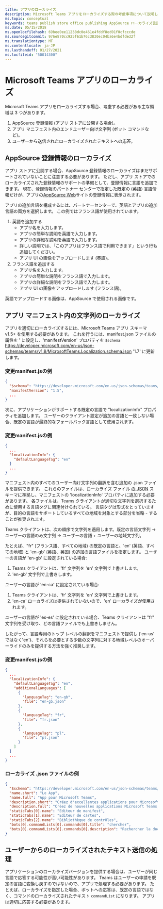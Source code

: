 ```yaml
---
title: アプリのローカライズ
description: Microsoft Teams アプリをローカライズする際の考慮事項について説明します。
ms.topic: conceptual
keywords: teams publish store office publishing AppSource ローカライズ言語
ms.date: 05/15/2018
ms.openlocfilehash: 69bee0ee11238dc0e461e4fddf8ed01f0cfcccde
ms.sourcegitcommit: 976e870cc925f61b76c3830ec04ba6e4bdfde32f
ms.translationtype: MT
ms.contentlocale: ja-JP
ms.lasthandoff: 01/27/2021
ms.locfileid: "50014300"
---
```

# <a name="localization-for-microsoft-teams-apps"></a>Microsoft Teams アプリのローカライズ

Microsoft Teams アプリをローカライズする場合、考慮する必要がある主な領域は 3 つがあります。

1. AppSource 登録情報 (アプリ ストアに公開する場合)。
1. アプリ マニフェスト内のエンドユーザー向け文字列 (ボット コマンドなど)。
1. ユーザーから送信されたローカライズされたテキストへの応答。

## <a name="localizing-your-appsource-listing"></a>AppSource 登録情報のローカライズ

アプリ ストアに公開する場合、AppSource 登録情報のローカライズはまだサポートされていないことに注意する必要があります。 ただし、アプリ ストアでのローカライズされた登録情報のサポートの準備として、登録情報に言語を追加できます。 現在、登録情報のパートナー センターで指定した既定[](/office/dev/store/submit-to-appsource-via-partner-center)の (英語) 言語情報だけが、アプリの[AppSource Web](https://appsource.microsoft.com/marketplace/apps?product=office%3Bteams&page=1)サイトの登録情報に表示されます。

アプリの追加言語を構成するには、パートナー[](/office/dev/store/submit-to-appsource-via-partner-center)センターで、英語とアプリの追加言語の両方を選択します。 この例ではフランス語が使用されています。

1. 英語を追加する
    * アプリ名を入力します。
    * アプリの簡単な説明を英語で入力します。
    * アプリの詳細な説明を英語で入力します。
    * 詳しい説明では、「このアプリはフランス語で利用できます」という行も追加してください。
    * アプリ UI の画像をアップロードします (英語)。
2. フランス語を追加する
    * アプリ名を入力します。
    * アプリの簡単な説明をフランス語で入力します。
    * アプリの詳細な説明をフランス語で入力します。
    * アプリ UI の画像をアップロードします (フランス語)。

英語でアップロードする画像は、AppSource で使用される画像です。

## <a name="localizing-the-strings-in-your-app-manifest"></a>アプリ マニフェスト内の文字列のローカライズ

アプリを適切にローカライズするには、Microsoft Teams アプリ スキーマ v1.5+ を使用する必要があります。 これを行うには、manifest.json ファイルの属性を ' に設定し、'manifestVersion' プロパティを `$schema` https://developer.microsoft.com/en-us/json-schemas/teams/v1.8/MicrosoftTeams.Localization.schema.json '1.7' に更新します。

### <a name="example-manifestjson-change"></a>変更manifest.jsの例

```json
{
  "$schema": "https://developer.microsoft.com/en-us/json-schemas/teams/v1.8/MicrosoftTeams.Localization.schema.json",
  "manifestVersion": "1.5",
  ...
}
```

次に、アプリケーションがサポートする既定の言語で "localizationInfo" プロパティを追加します。 ユーザーのクライアント設定が追加の言語と一致しない場合、既定の言語が最終的なフォールバック言語として使用されます。

### <a name="example-manifestjson-change"></a>変更manifest.jsの例

```json
{
  ...
  "localizationInfo": {
    "defaultLanguageTag": "en"
  }
  ...
}
```

マニフェスト内のすべてのユーザー向け文字列の翻訳を含む追加の .json ファイルを提供できます。 これらのファイルは、ローカライズ ファイル [の JSON](../../resources/schema/localization-schema.md) スキーマに準拠し、マニフェストの 'localizationInfo' プロパティに追加する必要があります。 各ファイルは、Teams クライアントが適切な文字列を選択するために使用する言語タグに関連付けられている。 言語タグは形式をとっていますが、目的の言語をサポートしているすべての地域を対象とする部分を省略 <language> - <region> <region> することが推奨されます。

Teams クライアントは、次の順序で文字列を適用します。既定の言語文字列 -> ユーザーの言語のみ文字列 -> ユーザーの言語 + ユーザーの地域文字列。

たとえば、"fr" (フランス語、すべての地域) の既定の言語と、'en' (英語、すべての地域) と 'en-gb' (英語、英国) の追加の言語ファイルを指定します。 ユーザーの言語が 'en-gb' に設定されている場合:

1. Teams クライアントは、'fr' 文字列を 'en' 文字列で上書きします。
2. 'en-gb' 文字列で上書きします。

ユーザーの言語が 'en-ca' に設定されている場合: 

1. Teams クライアントは、'fr' 文字列を 'en' 文字列で上書きします。
2. 'en-ca' ローカライズは提供されていないので、'en' ローカライズが使用されます。

ユーザーの言語が 'es-es' に設定されている場合、Teams クライアントは "fr" 文字列を受け取り、どの言語ファイルでも上書きしません。

したがって、言語専用のトップ レベルの翻訳をマニフェストで提供し ('en-us' ではなく'en')、それらを必要とする少数の文字列に対する地域レベルのオーバーライドのみを提供する方法を強く推奨します。

### <a name="example-manifestjson-change"></a>変更manifest.jsの例

```json
{
  ...
  "localizationInfo": {
    "defaultLanguageTag": "en",
    "additionalLanguages": [
      {
        "languageTag": "en-gb",
        "file": "en-gb.json"
      },
      {
        "languageTag": "fr",
        "file": "fr.json"
      },
      {
        "languageTag": "pl",
        "file": "pl.json"
      }
    ]
  }
  ...
}
```

### <a name="example-localization-json-file"></a>ローカライズ .json ファイルの例

```json
{
  "$schema": "https://developer.microsoft.com/en-us/json-schemas/teams/v1.8/MicrosoftTeams.Localization.schema.json",
  "name.short": "Le App",
  "name.full": "App pour Microsoft Teams",
  "description.short": "Créez d'excellentes applications pour Microsoft Teams avec App.",
  "description.full": "Créez de nouvelles applications Microsoft Teams, concevez et prévisualisez des cartes bot, et explorez la documentation avec App.",
  "staticTabs[0].name": "Editeur de manifest",
  "staticTabs[1].name": "Editeur de cartes",
  "staticTabs[2].name": "Bibliothèque de contrôles",
  "bots[0].commandLists[0].commands[0].title": "chercher",
  "bots[0].commandLists[0].commands[0].description": "Rechercher la documentation Teams pertinente"
}
```

## <a name="handling-localized-text-submissions-from-your-users"></a>ユーザーからのローカライズされたテキスト送信の処理

アプリケーションのローカライズバージョンを提供する場合は、ユーザーが同じ言語で応答する可能性が高い可能性があります。 Teams はユーザーの申請を既定の言語に変換し戻すのではないので、アプリで処理する必要があります。 たとえば、ローカライズを指定した場合、ボットへの応答は、既定の言語ではなく、コマンドのローカライズされたテキスト `commandList` になります。 アプリは適切に応答する必要があります。
